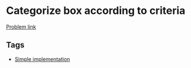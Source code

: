 # Categorize box according to criteria

[Problem link](https://leetcode.com/problems/categorize-box-according-to-criteria/)

## Tags

* [Simple implementation](/README.md#Simple_implementation)
